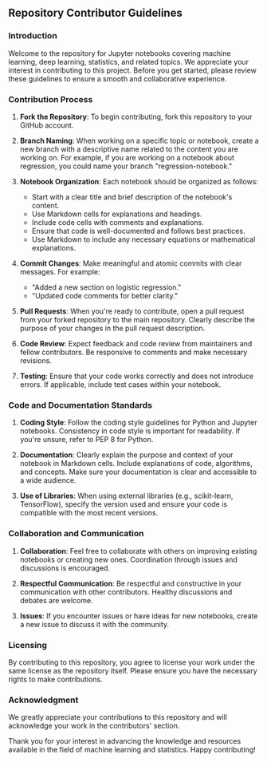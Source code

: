 ## Repository Contributor Guidelines

### Introduction

Welcome to the repository for Jupyter notebooks covering machine learning, deep learning, statistics, and related topics. We appreciate your interest in contributing to this project. Before you get started, please review these guidelines to ensure a smooth and collaborative experience.

### Contribution Process

1. **Fork the Repository**: To begin contributing, fork this repository to your GitHub account.

2. **Branch Naming**: When working on a specific topic or notebook, create a new branch with a descriptive name related to the content you are working on. For example, if you are working on a notebook about regression, you could name your branch "regression-notebook."

3. **Notebook Organization**: Each notebook should be organized as follows:
   - Start with a clear title and brief description of the notebook's content.
   - Use Markdown cells for explanations and headings.
   - Include code cells with comments and explanations.
   - Ensure that code is well-documented and follows best practices.
   - Use Markdown to include any necessary equations or mathematical explanations.

4. **Commit Changes**: Make meaningful and atomic commits with clear messages. For example:
   - "Added a new section on logistic regression."
   - "Updated code comments for better clarity."

5. **Pull Requests**: When you're ready to contribute, open a pull request from your forked repository to the main repository. Clearly describe the purpose of your changes in the pull request description.

6. **Code Review**: Expect feedback and code review from maintainers and fellow contributors. Be responsive to comments and make necessary revisions.

7. **Testing**: Ensure that your code works correctly and does not introduce errors. If applicable, include test cases within your notebook.

### Code and Documentation Standards

1. **Coding Style**: Follow the coding style guidelines for Python and Jupyter notebooks. Consistency in code style is important for readability. If you're unsure, refer to PEP 8 for Python.

2. **Documentation**: Clearly explain the purpose and context of your notebook in Markdown cells. Include explanations of code, algorithms, and concepts. Make sure your documentation is clear and accessible to a wide audience.

3. **Use of Libraries**: When using external libraries (e.g., scikit-learn, TensorFlow), specify the version used and ensure your code is compatible with the most recent versions.

### Collaboration and Communication

1. **Collaboration**: Feel free to collaborate with others on improving existing notebooks or creating new ones. Coordination through issues and discussions is encouraged.

2. **Respectful Communication**: Be respectful and constructive in your communication with other contributors. Healthy discussions and debates are welcome.

3. **Issues**: If you encounter issues or have ideas for new notebooks, create a new issue to discuss it with the community.

### Licensing

By contributing to this repository, you agree to license your work under the same license as the repository itself. Please ensure you have the necessary rights to make contributions.

### Acknowledgment

We greatly appreciate your contributions to this repository and will acknowledge your work in the contributors' section.

Thank you for your interest in advancing the knowledge and resources available in the field of machine learning and statistics. Happy contributing!
